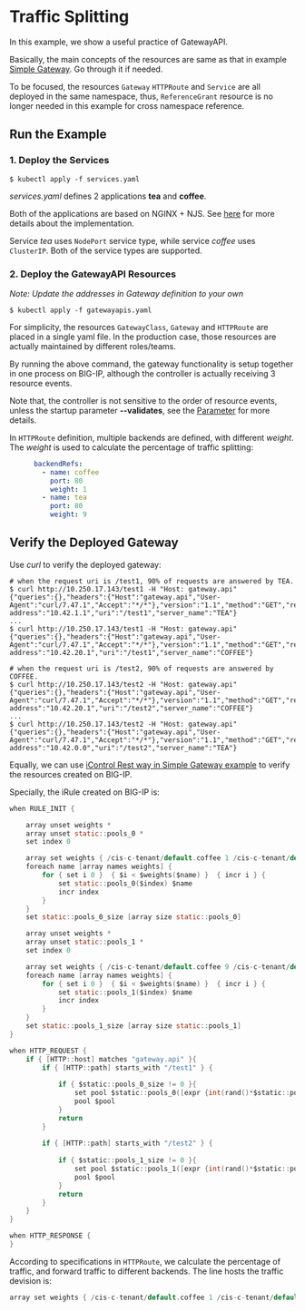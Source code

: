 # Traffic Splitting

In this example, we show a useful practice of GatewayAPI.

Basically, the main concepts of the resources are same as that in example [Simple Gateway](../simple-gateway). Go through it if needed.

To be focused, the resources `Gateway` `HTTPRoute` and `Service` are all deployed in the same namespace, thus, `ReferenceGrant` resource is no longer needed in this example for cross namespace reference.

## Run the Example

### 1. Deploy the Services

```shell
$ kubectl apply -f services.yaml
```

*services.yaml* defines 2 applications **tea** and **coffee**.

Both of the applications are based on NGINX + NJS. See [here](../simple-gateway/README.md#1-deploy-the-service) for more details about the implementation.

Service *tea* uses `NodePort` service type, while service *coffee* uses `ClusterIP`. Both of the service types are supported.

### 2. Deploy the GatewayAPI Resources

*Note: Update the addresses in Gateway definition to your own*

```shell
$ kubectl apply -f gatewayapis.yaml
```

For simplicity, the resources `GatewayClass`, `Gateway` and `HTTPRoute` are placed in a single yaml file. In the production case, those resources are actually maintained by different roles/teams.

By running the above command, the gateway functionality is setup together in one process on BIG-IP, although the controller is actually receiving 3 resource events.

Note that, the controller is not sensitive to the order of resource events, unless the startup parameter **--validates**, see the [Parameter](https://gateway-api.f5se.io/deploy/parameters/) for more details.

In `HTTPRoute` definition, multiple backends are defined, with different *weight*. The *weight* is used to calculate the percentage of traffic splitting:

```yaml
      backendRefs:
        - name: coffee
          port: 80
          weight: 1
        - name: tea
          port: 80
          weight: 9
```

## Verify the Deployed Gateway

Use *curl* to verify the deployed gateway:

```shell
# when the request uri is /test1, 90% of requests are answered by TEA.
$ curl http://10.250.17.143/test1 -H "Host: gateway.api"
{"queries":{},"headers":{"Host":"gateway.api","User-Agent":"curl/7.47.1","Accept":"*/*"},"version":"1.1","method":"GET","remote-address":"10.42.1.1","uri":"/test1","server_name":"TEA"}
...
$ curl http://10.250.17.143/test1 -H "Host: gateway.api"
{"queries":{},"headers":{"Host":"gateway.api","User-Agent":"curl/7.47.1","Accept":"*/*"},"version":"1.1","method":"GET","remote-address":"10.42.20.1","uri":"/test1","server_name":"COFFEE"}
```

```shell
# when the request uri is /test2, 90% of requests are answered by COFFEE.
$ curl http://10.250.17.143/test2 -H "Host: gateway.api"
{"queries":{},"headers":{"Host":"gateway.api","User-Agent":"curl/7.47.1","Accept":"*/*"},"version":"1.1","method":"GET","remote-address":"10.42.20.1","uri":"/test2","server_name":"COFFEE"}
...
$ curl http://10.250.17.143/test2 -H "Host: gateway.api"
{"queries":{},"headers":{"Host":"gateway.api","User-Agent":"curl/7.47.1","Accept":"*/*"},"version":"1.1","method":"GET","remote-address":"10.42.0.0","uri":"/test2","server_name":"TEA"}
```

Equally, we can use [iControl Rest way in Simple Gateway example](../simple-gateway/README.md#verify-the-deployed-gateway) to verify the resources created on BIG-IP.

Specially, the iRule created on BIG-IP is: 

```c
when RULE_INIT {

    array unset weights *
    array unset static::pools_0 *
    set index 0

    array set weights { /cis-c-tenant/default.coffee 1 /cis-c-tenant/default.tea 9 }
    foreach name [array names weights] {
        for { set i 0 }  { $i < $weights($name) }  { incr i } {
            set static::pools_0($index) $name
            incr index
        }
    }
    set static::pools_0_size [array size static::pools_0]

    array unset weights *
    array unset static::pools_1 *
    set index 0

    array set weights { /cis-c-tenant/default.coffee 9 /cis-c-tenant/default.tea 1 }
    foreach name [array names weights] {
        for { set i 0 }  { $i < $weights($name) }  { incr i } {
            set static::pools_1($index) $name
            incr index
        }
    }
    set static::pools_1_size [array size static::pools_1]
}

when HTTP_REQUEST {
    if { [HTTP::host] matches "gateway.api" }{
        if { [HTTP::path] starts_with "/test1" } {
        
            if { $static::pools_0_size != 0 }{
                set pool $static::pools_0([expr {int(rand()*$static::pools_0_size)}])
                pool $pool
            }
            return
        }
        
        if { [HTTP::path] starts_with "/test2" } {
        
            if { $static::pools_1_size != 0 }{
                set pool $static::pools_1([expr {int(rand()*$static::pools_1_size)}])
                pool $pool
            }
            return
        }
    }
}

when HTTP_RESPONSE {
}

```

According to specifications in `HTTPRoute`, we calculate the percentage of traffic, and forward traffic to different backends. The line hosts the traffic devision is:

```c
array set weights { /cis-c-tenant/default.coffee 1 /cis-c-tenant/default.tea 9 }
```
